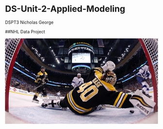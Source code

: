# DS-Unit-2-Applied-Modeling
DSPT3 Nicholas George

##NHL Data Project

![tuuk](https://github.com/npgeorge/DS-Unit-2-Applied-Modeling/blob/master/tuuk.jpg)
